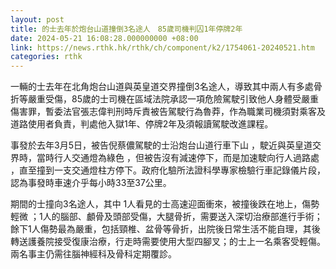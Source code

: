 ```yaml
---
layout: post
title: 的士去年於炮台山道撞倒3名途人　85歲司機判囚1年停牌2年
date: 2024-05-21 16:08:28.000000000 +08:00
link: https://news.rthk.hk/rthk/ch/component/k2/1754061-20240521.htm
categories: rthk
---
```


一輛的士去年在北角炮台山道與英皇道交界撞倒3名途人，導致其中兩人有多處骨折等嚴重受傷，85歲的士司機在區域法院承認一項危險駕駛引致他人身體受嚴重傷害罪，暫委法官張志偉判刑時斥責被告駕駛行為魯莽，作為職業司機須對乘客及道路使用者負責，判處他入獄1年、停牌2年及須報讀駕駛改進課程。

事發於去年3月5日，被告倪蔡儂駕駛的士沿炮台山道行車下山 ，駛近與英皇道交界時，當時行人交通燈為綠色 ，但被告沒有減速停下，而是加速駛向行人過路處 ，直至撞到一支交通燈柱方停下。政府化驗所法證科學專家檢驗行車記錄儀片段，認為事發時車速介乎每小時33至37公里。

期間的士撞向3名途人，其中 1人看見的士高速迎面衝來，被撞後跌在地上，傷勢輕微 ；1人的腦部、顱骨及頭部受傷，大腿骨折，需要送入深切治療部進行手術；餘下1人傷勢最為嚴重，包括頸椎、盆骨等骨折，出院後日常生活不能自理，其後轉送護養院接受復康治療，行走時需要使用大型四腳叉；的士上一名乘客受輕傷。兩名事主仍需往腦神經科及骨科定期覆診。
